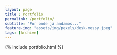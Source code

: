 ```yaml
--- 
layout: page
title : Portfolio 
permalink: /portfolio/
subtitle: "Por onde já andamos..." 
feature-img: "assets/img/pexels/desk-messy.jpeg"
tags: [Archive]
---
```


{% include portfolio.html %}
